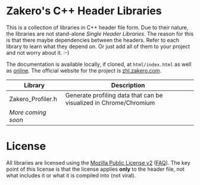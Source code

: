 # Zakero's C++ Header Libraries

This is a collection of libraries in C++ header file form.  Due to their 
nature, the libraries are not stand-alone _Single Header Libraries_.  The 
reason for this is that there maybe dependencies between the headers.  Refer 
to each library to learn what they depend on.  Or just add all of them to 
your project and not worry about it.  :-)

The documentation is available locally, if cloned, at `html/index.html` as 
well as [online](https://zhl.zakero.com/doc/trunk/html/index.html).  The 
official website for the project is [zhl.zakero.com](https://zhl.zakero.com).

| Library             | Description                                                       |
|---------------------|-------------------------------------------------------------------|
| Zakero_Profiler.h   | Generate profiling data that can be visualized in Chrome/Chromium |
| _More coming soon_  |                                                                   |

# License

All libraries are licensed using the [Mozilla Public License v2](https://www.mozilla.org/en-US/MPL/2.0/) 
([FAQ](https://www.mozilla.org/en-US/MPL/2.0/FAQ/)).  The key point of this 
license is that the license applies __only__ to the header file, not what 
includes it or what it is compiled into (not viral).

